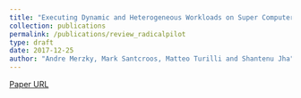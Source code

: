 ```yaml
---
title: "Executing Dynamic and Heterogeneous Workloads on Super Computers"
collection: publications
permalink: /publications/review_radicalpilot
type: draft
date: 2017-12-25
author: "Andre Merzky, Mark Santcroos, Matteo Turilli and Shantenu Jha"
---
```


[Paper URL](http://arxiv.org/abs/1512.08194)
